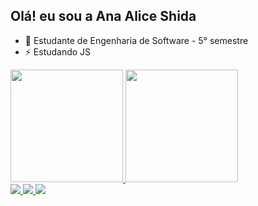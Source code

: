 ## Olá! eu sou a Ana Alice Shida
- 🌱 Estudante de Engenharia de Software - 5° semestre
-  ⚡ Estudando JS
  <div>
    <a href="https://github.com/aliceshida">
      <img height="180cm" src="https://github-readme-stats.vercel.app/api?username=aliceshida&show_icons=true&theme=radical"/>
      <img height="180cm" src="https://github-readme-stats.vercel.app/api/top-langs/?username=aliceshida&layout=compact&theme=radical"/>
  </div>
  <div>
    <a href="mailto:aliceshida77@gmail.com"> 
    <img src="https://img.shields.io/badge/Gmail-D14836?style=for-the-badge&logo=gmail&logoColor=white" target="_blank">
</a>
     <a href="https://www.linkedin.com/in/ana-alice-shida-0a357a261/"> 
    <img src="https://img.shields.io/badge/LinkedIn-0077B5?style=for-the-badge&logo=linkedin&logoColor=white" target="_blank">
</a>
    <a href="https://discord.gg/H5KYXhss"> 
    <img src="https://img.shields.io/badge/Discord-7289DA?style=for-the-badge&logo=discord&logoColor=white" target="_blank">
</a>
  </div>
